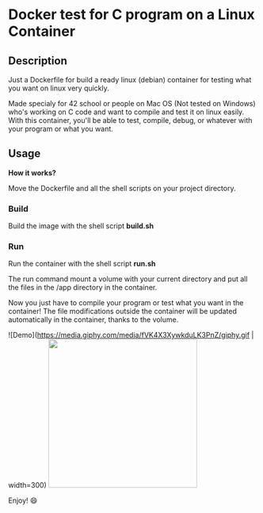 # Docker test for C program on a Linux Container

## Description
Just a Dockerfile for build a ready linux (debian) container for testing what you want on linux very quickly.

Made specialy for 42 school or people on Mac OS (Not tested on Windows) who's working on C code and want to compile and test it on linux easily. With this container, you'll be able to test, compile, debug, or whatever with your program or what you want.

## Usage

**How it works?**

Move the Dockerfile and all the shell scripts on your project directory.

### Build

Build the image with the shell script **build.sh**

### Run

Run the container with the shell script **run.sh**

The run command mount a volume with your current directory and put all the files in the /app directory in the container.

Now you just have to compile your program or test what you want in the container! The file modifications outside the container will be updated automatically in the container, thanks to the volume.

![Demo](https://media.giphy.com/media/fVK4X3XywkduLK3PnZ/giphy.gif | width=300)
<img src="https://media.giphy.com/media/fVK4X3XywkduLK3PnZ/giphy.gif" width=300px>

Enjoy! :smile:
